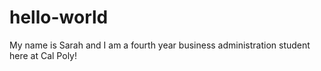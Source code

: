 # hello-world

My name is Sarah and I am a fourth year business administration student here at Cal Poly!
